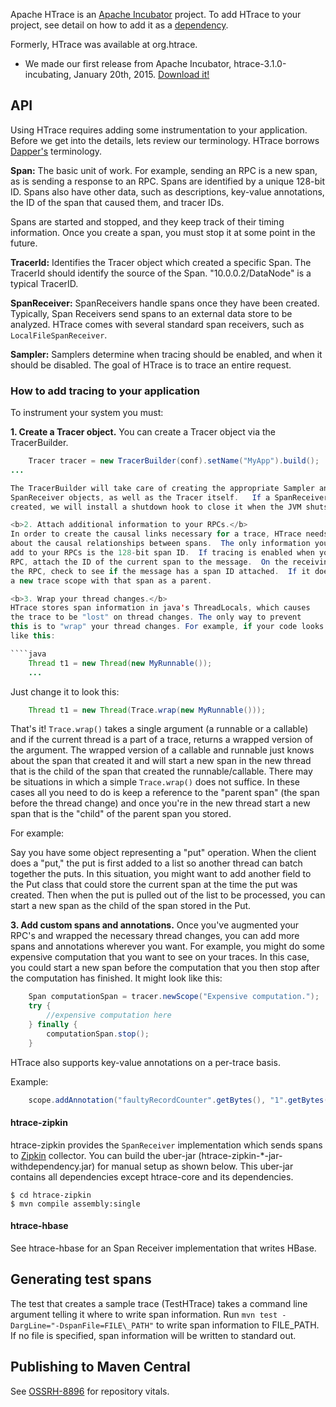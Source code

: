 <!---
  Licensed under the Apache License, Version 2.0 (the "License");
  you may not use this file except in compliance with the License.
  You may obtain a copy of the License at

   http://www.apache.org/licenses/LICENSE-2.0

  Unless required by applicable law or agreed to in writing, software
  distributed under the License is distributed on an "AS IS" BASIS,
  WITHOUT WARRANTIES OR CONDITIONS OF ANY KIND, either express or implied.
  See the License for the specific language governing permissions and
  limitations under the License. See accompanying LICENSE file.
-->

Apache HTrace is an <a href="http://htrace.incubator.apache.org">Apache Incubator</a>
project. To add HTrace to your project, see detail on how to add it as a
<a href="dependency-info.html">dependency</a>.

Formerly, HTrace was available at org.htrace.

* We made our first release from Apache Incubator, htrace-3.1.0-incubating, January 20th, 2015. [Download it!](http://www.apache.org/dyn/closer.cgi/incubator/htrace/)


API
---
Using HTrace requires adding some instrumentation to your application.
Before we get into the details, lets review our terminology.  HTrace
borrows [Dapper's](http://research.google.com/pubs/pub36356.html)
terminology.

<b>Span:</b> The basic unit of work. For example, sending an RPC is a new span,
as is sending a response to an RPC.  Spans are identified by a unique 128-bit
ID.  Spans also have other data, such as descriptions, key-value annotations,
the ID of the span that caused them, and tracer IDs.

Spans are started and stopped, and they keep track of their timing
information.  Once you create a span, you must stop it at some point
in the future.

<b>TracerId:</b> Identifies the Tracer object which created a specific Span.
The TracerId should identify the source of the Span.  "10.0.0.2/DataNode" is a
typical TracerID.

<b>SpanReceiver:</b> SpanReceivers handle spans once they have been created.
Typically, Span Receivers send spans to an external data store to be
analyzed.  HTrace comes with several standard span receivers, such as
`LocalFileSpanReceiver`.

<b>Sampler:</b> Samplers determine when tracing should be enabled, and when it
should be disabled.   The goal of HTrace is to trace an entire request.

### How to add tracing to your application
To instrument your system you must:

<b>1. Create a Tracer object.</b>
You can create a Tracer object via the TracerBuilder.

````java
    Tracer tracer = new TracerBuilder(conf).setName("MyApp").build();
...

The TracerBuilder will take care of creating the appropriate Sampler and
SpanReceiver objects, as well as the Tracer itself.   If a SpanReceiver was
created, we will install a shutdown hook to close it when the JVM shuts down.

<b>2. Attach additional information to your RPCs.</b>
In order to create the causal links necessary for a trace, HTrace needs to know
about the causal relationships between spans.  The only information you need to
add to your RPCs is the 128-bit span ID.  If tracing is enabled when you send an
RPC, attach the ID of the current span to the message.  On the receiving end of
the RPC, check to see if the message has a span ID attached.  If it does, start
a new trace scope with that span as a parent.

<b>3. Wrap your thread changes.</b>
HTrace stores span information in java's ThreadLocals, which causes
the trace to be "lost" on thread changes. The only way to prevent
this is to "wrap" your thread changes. For example, if your code looks
like this:

````java
    Thread t1 = new Thread(new MyRunnable());
    ...
````

Just change it to look this:

````java
    Thread t1 = new Thread(Trace.wrap(new MyRunnable()));
````

That's it! `Trace.wrap()` takes a single argument (a runnable or a
callable) and if the current thread is a part of a trace, returns a
wrapped version of the argument.  The wrapped version of a callable
and runnable just knows about the span that created it and will start
a new span in the new thread that is the child of the span that
created the runnable/callable.  There may be situations in which a
simple `Trace.wrap()` does not suffice.  In these cases all you need
to do is keep a reference to the "parent span" (the span before the
thread change) and once you're in the new thread start a new span that
is the "child" of the parent span you stored.

For example:

Say you have some object representing a "put" operation.  When the
client does a "put," the put is first added to a list so another
thread can batch together the puts. In this situation, you
might want to add another field to the Put class that could store the
current span at the time the put was created.  Then when the put is
pulled out of the list to be processed, you can start a new span as
the child of the span stored in the Put.

<b>3. Add custom spans and annotations.</b>
Once you've augmented your RPC's and wrapped the necessary thread
changes, you can add more spans and annotations wherever you want.
For example, you might do some expensive computation that you want to
see on your traces.  In this case, you could start a new span before
the computation that you then stop after the computation has
finished. It might look like this:

````java
    Span computationSpan = tracer.newScope("Expensive computation.");
    try {
        //expensive computation here
    } finally {
        computationSpan.stop();
    }
````

HTrace also supports key-value annotations on a per-trace basis.

Example:

````java
    scope.addAnnotation("faultyRecordCounter".getBytes(), "1".getBytes());
````

#### htrace-zipkin
htrace-zipkin provides the `SpanReceiver` implementation
which sends spans to [Zipkin](https://github.com/twitter/zipkin) collector.
You can build the uber-jar (htrace-zipkin-*-jar-withdependency.jar) for manual
setup as shown below.  This uber-jar contains all dependencies except
htrace-core and its dependencies.

    $ cd htrace-zipkin
    $ mvn compile assembly:single

#### htrace-hbase
See htrace-hbase for an Span Receiver implementation that writes HBase.

Generating test spans
-------------------------------
The test that creates a sample trace (TestHTrace) takes a command line
argument telling it where to write span information. Run
`mvn test -DargLine="-DspanFile=FILE\_PATH"` to write span
information to FILE_PATH. If no file is specified, span information
will be written to standard out.

Publishing to Maven Central
-------------------------------
See [OSSRH-8896](https://issues.sonatype.org/browse/OSSRH-8896)
for repository vitals.
